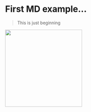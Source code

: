 <h1>First MD example...</h1>

> This is just beginning

<img src="https://github.com/IamJayGondaliya/J-CPP-6/assets/114161261/39a7a355-d2e9-47c8-96e6-b86ecb28ec90" width="250px">
